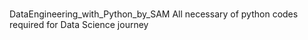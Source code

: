 # 
DataEngineering_with_Python_by_SAM 
All necessary of python codes required for Data Science journey
